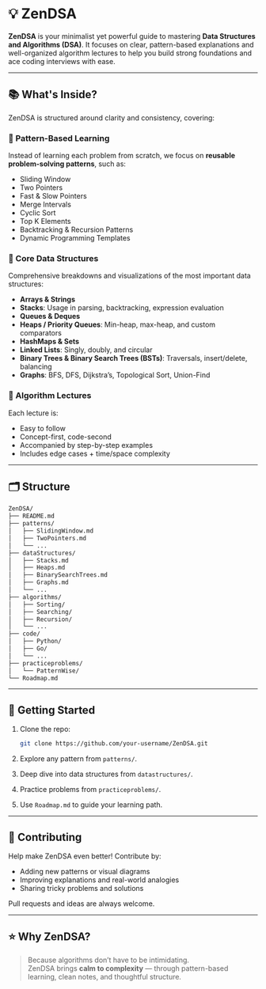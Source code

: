 # 💡 ZenDSA

**ZenDSA** is your minimalist yet powerful guide to mastering **Data Structures and Algorithms (DSA)**. It focuses on clear, pattern-based explanations and well-organized algorithm lectures to help you build strong foundations and ace coding interviews with ease.

---

## 📚 What's Inside?

ZenDSA is structured around clarity and consistency, covering:

### 🔁 Pattern-Based Learning

Instead of learning each problem from scratch, we focus on **reusable problem-solving patterns**, such as:

- Sliding Window  
- Two Pointers  
- Fast & Slow Pointers  
- Merge Intervals  
- Cyclic Sort  
- Top K Elements  
- Backtracking & Recursion Patterns  
- Dynamic Programming Templates  

### 🧱 Core Data Structures

Comprehensive breakdowns and visualizations of the most important data structures:

- **Arrays & Strings**
- **Stacks**: Usage in parsing, backtracking, expression evaluation
- **Queues & Deques**
- **Heaps / Priority Queues**: Min-heap, max-heap, and custom comparators
- **HashMaps & Sets**
- **Linked Lists**: Singly, doubly, and circular
- **Binary Trees & Binary Search Trees (BSTs)**: Traversals, insert/delete, balancing
- **Graphs**: BFS, DFS, Dijkstra’s, Topological Sort, Union-Find

### 📘 Algorithm Lectures

Each lecture is:
- Easy to follow  
- Concept-first, code-second  
- Accompanied by step-by-step examples  
- Includes edge cases + time/space complexity

---

## 🗂️ Structure

```bash
ZenDSA/
├── README.md
├── patterns/
│   ├── SlidingWindow.md
│   ├── TwoPointers.md
│   └── ...
├── dataStructures/
│   ├── Stacks.md
│   ├── Heaps.md
│   ├── BinarySearchTrees.md
│   ├── Graphs.md
│   └── ...
├── algorithms/
│   ├── Sorting/
│   ├── Searching/
│   ├── Recursion/
│   └── ...
├── code/
│   ├── Python/
│   ├── Go/
│   └── ...
├── practiceproblems/
│   └── PatternWise/
└── Roadmap.md
```

---

## 🚀 Getting Started

1. Clone the repo:
   ```bash
   git clone https://github.com/your-username/ZenDSA.git
   ```

2. Explore any pattern from `patterns/`.

3. Deep dive into data structures from `datastructures/`.

4. Practice problems from `practiceproblems/`.

5. Use `Roadmap.md` to guide your learning path.

---

## 🤝 Contributing

Help make ZenDSA even better! Contribute by:

- Adding new patterns or visual diagrams
- Improving explanations and real-world analogies
- Sharing tricky problems and solutions

Pull requests and ideas are always welcome.

---

## ⭐ Why ZenDSA?

> Because algorithms don’t have to be intimidating.  
ZenDSA brings **calm to complexity** — through pattern-based learning, clean notes, and thoughtful structure.

